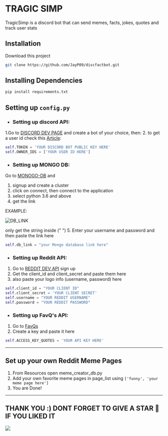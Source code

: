# TRAGIC SIMP

TragicSimp is a discord bot that can send memes, facts, jokes, quotes and track user stats

## Installation

Download this project 

```bash
git clone https://github.com/JayP09/discfactbot.git
```

## Installing Dependencies

```bash
pip install requirements.txt
```

## Setting up `config.py`

- ### Setting up discord API:
1.Go to [DISCORD DEV PAGE](https://discord.com/developers/applications) and create a bot of your choice, then:
2. to get a user id check this [Article](https://medium.com/@Seth./how-to-retrieve-message-user-server-and-channel-ids-on-discord-3d83bd0327d4): 
```python
self.TOKEN = 'YOUR DISCORD BOT PUBLIC KEY HERE'
self.OWNER_IDS = ['YOUR USER ID HERE']
```

- ### Setting up MONGO DB:
Go to [MONOGO-DB](https://www.mongodb.com/) and 
1. signup and create a cluster 
2. click on connect, then connect to the application
3. select python 3.6 and above 
4. get the link 

EXAMPLE:

![DB_LINK](https://i.gyazo.com/247a79c3eb7c8a68a9623c408ad85c38.png)

only get the string inside (" ")
5. Enter your username and password and then paste the link here
```python
self.db_link = "your Mongo database link here"
```
- ### Setting up Reddit API:
1. Go to [REDDIT DEV API](https://www.reddit.com/dev/api) sign up 
2. Get the client_id and client_secret and paste them here
3. also paste your logo info (username, password) here 

```python
self.client_id = "YOUR CLIENT ID"
self.client_secret = 'YOUR CLIENT SECRET'
self.username = "YOUR REDDIT USERNAME"
self.password = "YOUR REDDIT PASSWORD"
```
- ### Setting up FavQ's API:

1. Go to [FavQs](https://favqs.com/api_keys)
2. Create a key and paste it here

```python
self.ACCESS_KEY_QUOTES = 'YOUR API KEY HERE'
``` 
---
## Set up your own Reddit Meme Pages 

1. From Resources open meme_creator_db.py 
2. Add your own favorite meme pages in page_list using ```['funny', 'your meme page here']```  
3. You are Done!
---
## THANK YOU :) DONT FORGET  TO GIVE A STAR 🌟 IF YOU LIKED IT
![](https://media.giphy.com/media/fxI1G5PNC5esyNlIUs/giphy.gif)